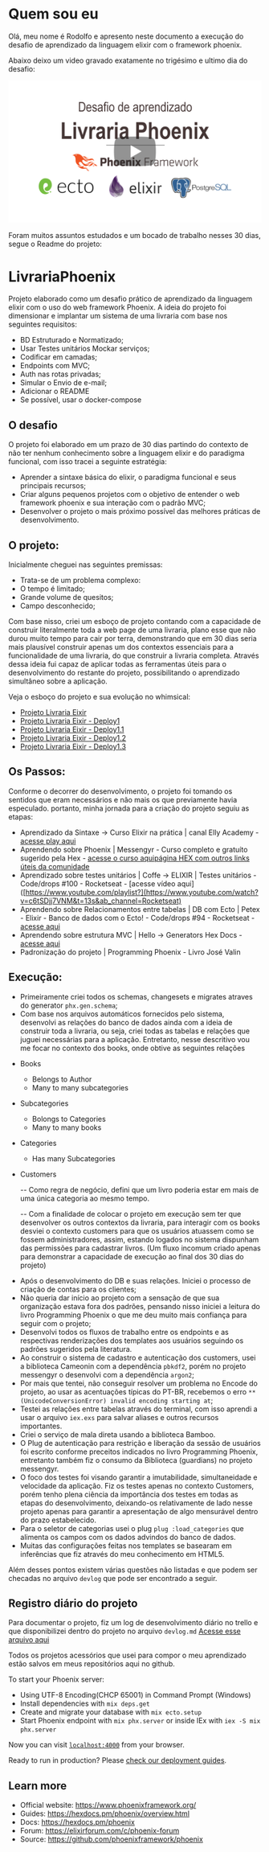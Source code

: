 # Quem sou eu
 Olá,
 meu nome é Rodolfo e apresento neste documento a execução do desafio de aprendizado da linguagem elixir com o framework phoenix.
 
 Abaixo deixo um video gravado exatamente no trigésimo e ultimo dia do desafio:
 
<a href="https://youtu.be/IUFRuNq7ja8" target="_blank"><img src="https://raw.githubusercontent.com/rolphmc/livraria-phoenix/main/thumbnail-play.png"></a>

  Foram muitos assuntos estudados e um bocado de trabalho nesses 30 dias, segue o Readme do projeto:

# LivrariaPhoenix

 Projeto elaborado como um desafio prático de aprendizado da linguagem elixir com o uso do web framework Phoenix. A ideia do projeto foi dimensionar e implantar um sistema de uma livraria com base nos seguintes requisitos:
 * BD Estruturado e Normatizado;
 * Usar Testes unitários Mockar serviços;
 * Codificar em camadas;
 * Endpoints com MVC;
 * Auth nas rotas privadas;
 * Simular o Envio de e-mail;
 * Adicionar o README
 * Se possível, usar o docker-compose

## O desafio
 O projeto foi elaborado em um prazo de 30 dias partindo do contexto de não ter nenhum conhecimento sobre a linguagem elixir e do paradigma funcional, com isso tracei a seguinte estratégia:  
 - Aprender a sintaxe básica do elixir, o paradigma funcional e seus principais recursos;
 - Criar alguns pequenos projetos com o objetivo de entender o web framework phoenix e sua interação com o padrão MVC;
 - Desenvolver o projeto o mais próximo possível das melhores práticas de desenvolvimento.

## O projeto:

 Inicialmente cheguei nas seguintes premissas:
 - Trata-se de um problema complexo:
 - O tempo é limitado;
 - Grande volume de quesitos;
 - Campo desconhecido;
 
 Com base nisso, criei um esboço de projeto contando com a capacidade de construir literalmente toda a web page de uma livraria, plano esse que não durou muito tempo para cair por terra, demonstrando que em 30 dias seria mais plausível construir apenas um dos contextos essenciais para a funcionalidade de uma livraria, do que construir a livraria completa. Através dessa ideia fui capaz de aplicar todas as ferramentas	 úteis para o desenvolvimento do restante do projeto, possibilitando o aprendizado simultâneo sobre a aplicação.

Veja o esboço do projeto e sua evolução no whimsical:
  - [Projeto Livraria Eixir](https://whimsical.com/projeto-livraria-eixir-BkMV1bxxifBFeSZFxnzQXA)
  - [Projeto Livraria Eixir - Deploy1](https://whimsical.com/projeto-livraria-eixir-deploy1-Fsfmy56tmmt64tvZiSi51G)
  - [Projeto Livraria Eixir - Deploy1.1](https://whimsical.com/projeto-livraria-eixir-deploy1-1-QFhfaTEVutSU67AcKuS7a9)
  - [Projeto Livraria Eixir - Deploy1.2](https://whimsical.com/projeto-livraria-eixir-deploy1-2-PPx6EQLNjW4KUKZQz4thXp)
  - [Projeto Livraria Eixir - Deploy1.3](https://whimsical.com/projeto-livraria-eixir-deploy1-3-MURKvbCVxLYArNUAsn5Sxr)

## Os Passos: 
 Conforme o decorrer do desenvolvimento, o projeto foi tomando os sentidos que eram necessários e não mais os que previamente havia especulado. portanto, minha jornada para a criação do projeto seguiu as etapas:
  - Aprendizado da Sintaxe -> Curso Elixir na prática | canal Elly Academy - [acesse play aqui](https://www.youtube.com/playlist?list=PLydk1OOOmzo8VBeU334j4R4WvSByRNpXR)
  - Aprendendo sobre Phoenix | Messengyr - Curso completo e gratuíto sugerido pela Hex - [acesse o curso aqui](https://hexdocs.pm/phoenix/community.html#screencasts-courses)[página HEX com outros links úteis da comunidade](https://hexdocs.pm/phoenix/community.html#screencasts-courses)
  - Aprendizado sobre testes unitários | Coffe -> ELIXIR | Testes unitários - Code/drops #100 - Rocketseat - [acesse vídeo aqui]([https://www.youtube.com/playlist?](https://www.youtube.com/watch?v=c6tSDjj7VNM&t=13s&ab_channel=Rocketseat)
  - Aprendendo sobre Relacionamentos entre tabelas | DB com Ecto | Petex - Elixir - Banco de dados com o Ecto! - Code/drops #94 - Rocketseat - [acesse aqui](https://www.youtube.com/watch?v=tjvwsxjvBwY&ab_channel=Rocketseat)
  - Aprendendo sobre estrutura MVC | Hello -> Generators Hex Docs - [acesse aqui](https://hexdocs.pm/phoenix/views.html)
  - Padronização do projeto | Programming Phoenix - Livro José Valin
 
 
## Execução:
 - Primeiramente criei todos os schemas, changesets e migrates atraves do generator `phx.gen.schema`;
 - Com base nos arquivos automáticos fornecidos pelo sistema, desenvolvi as relações do banco de dados ainda com a ideia de construir toda a livraria, ou seja, criei todas as tabelas e relações que juguei necessárias para a aplicação. Entretanto, nesse descritivo vou me focar no contexto dos books, onde obtive as seguintes relações
 
 * Books
   - Belongs to Author
   - Many to many subcategories
 * Subcategories
   - Bolongs to Categories
   - Many to many books
 * Categories
   - Has many Subcategories
 * Customers

    -- Como regra de negócio, defini que um livro poderia estar em mais de uma única categoria ao mesmo tempo.
    
    -- Com a finalidade de colocar o projeto em execução sem ter que desenvolver os outros contextos da livraria, para interagir com os books desviei o contexto customers para que os usuários atuassem como se fossem administradores, assim, estando logados no sistema dispunham das permissões para cadastrar livros. (Um fluxo incomum criado apenas para demonstrar a capacidade de execução ao final dos 30 dias do projeto) 

 - Após o desenvolvimento do DB e suas relações. Iniciei o processo de criação de contas para os clientes;
 - Não queria dar início ao projeto com a sensação de que sua organização estava fora dos padrões, pensando nisso iniciei a leitura do livro Programming Phoenix o que me deu muito mais confiança para seguir com o projeto;
 - Desenvolvi todos os fluxos de trabalho entre os endpoints e as respectivas renderizações dos templates aos usuários seguindo os padrões sugeridos pela literatura.
 - Ao construir o sistema de cadastro e autenticação dos customers, usei a biblioteca Cameonin com a dependência `pbkdf2`, porém no projeto messengyr o desenvolvi com a dependência `argon2`;
 -  Por mais que tentei, não conseguir resolver um problema no Encode do projeto, ao usar as acentuações típicas do PT-BR, recebemos o erro `** (UnicodeConversionError) invalid encoding starting at`;
 - Testei as relações entre tabelas através do terminal, com isso aprendi a usar o arquivo `iex.exs` para salvar aliases e outros recursos importantes.
 - Criei o serviço de mala direta usando a biblioteca Bamboo.
 - O Plug de autenticação para restrição e liberação da sessão de usuários foi escrito conforme preceitos indicados no livro Programming Phoenix, entretanto também fiz o consumo da Biblioteca (guardians) no projeto messengyr.
 - O foco dos testes foi visando garantir a imutabilidade, simultaneidade e velocidade da aplicação. Fiz os testes apenas no contexto Customers, porém tenho plena ciência da importância dos testes em todas as etapas do desenvolvimento, deixando-os relativamente de lado nesse projeto apenas para garantir a apresentação de algo mensurável dentro do prazo estabelecido.
 - Para o seletor de categorias usei o plug `plug :load_categories` que alimenta os campos com os dados advindos do banco de dados.
 - Muitas das configurações feitas nos templates se basearam em inferências que fiz através do meu conhecimento em HTML5.

 Além desses pontos existem várias questões não listadas e que podem ser checadas no arquivo `devlog` que pode ser encontrado a seguir.


## Registro diário do projeto
 Para documentar o projeto, fiz um log de desenvolvimento diário no trello e que disponibilizei dentro do projeto no arquivo `devlog.md`
 [Acesse esse arquivo aqui](https://github.com/rolphmc/livraria-phoenix/blob/main/devlog.md)

 Todos os projetos acessórios que usei para compor o meu aprendizado estão salvos em meus repositórios aqui no github.


To start your Phoenix server:

  * Using UTF-8 Encoding(CHCP 65001) in Command Prompt (Windows)
  * Install dependencies with `mix deps.get`
  * Create and migrate your database with `mix ecto.setup`
  * Start Phoenix endpoint with `mix phx.server` or inside IEx with `iex -S mix phx.server`

Now you can visit [`localhost:4000`](http://localhost:4000) from your browser.

Ready to run in production? Please [check our deployment guides](https://hexdocs.pm/phoenix/deployment.html).

## Learn more

  * Official website: https://www.phoenixframework.org/
  * Guides: https://hexdocs.pm/phoenix/overview.html
  * Docs: https://hexdocs.pm/phoenix
  * Forum: https://elixirforum.com/c/phoenix-forum
  * Source: https://github.com/phoenixframework/phoenix
